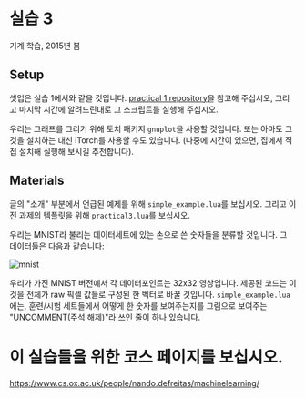 # 실습 3
기계 학습,  2015년 봄

## Setup
셋업은 실습 1에서와 같을 것입니다. [practical 1 repository](https://github.com/oxford-cs-ml-2015/practical1)을 참고해 주십시오, 그리고 마지막 시간에 알려드린대로 그 스크립트를 실행해 주십시오.

우리는 그래프를 그리기 위해 토치 패키지 `gnuplot`을 사용할 것입니다. 또는 아마도 그것을 설치하는 대신 iTorch를 사용할 수도 있습니다. (나중에 시간이 있으면, 집에서 직접 설치해 실행해 보시길 추천합니다).

## Materials
글의 "소개" 부분에서 언급된 예제를 위해 `simple_example.lua`를 보십시오. 그리고 이전 과제의 템플릿을 위해 `practical3.lua`를 보십시오.

우리는 MNIST라 불리는 데이터세트에 있는 손으로 쓴 숫자들을 분류할 것입니다. 그 데이터들은 다음과 같습니다:

![mnist](https://github.com/oxford-cs-ml-2015/practical3/raw/master/mnist.png)

우리가 가진 MNIST 버전에서 각 데이터포인트는 32x32 영상입니다. 제공된 코드는 이것을 전체가 raw 픽셀 값들로 구성된 한 벡터로 바꿀 것입니다. `simple_example.lua`에는, 훈련/시험 세트들에서 어떻게 한 숫자를 보여주는지를 그림으로 보여주는 "UNCOMMENT(주석 해제)"라 쓰인 줄이 하나 있습니다. 

# 이 실습들을 위한 코스 페이지를 보십시오.
<https://www.cs.ox.ac.uk/people/nando.defreitas/machinelearning/>

